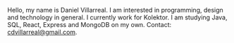 Hello, my name is Daniel Villarreal. I am interested in programming, design and technology in general. I currently work for Kolektor. I am studying Java, SQL, React, Express and MongoDB on my own.
Contact: cdvillarreal@gmail.com.
